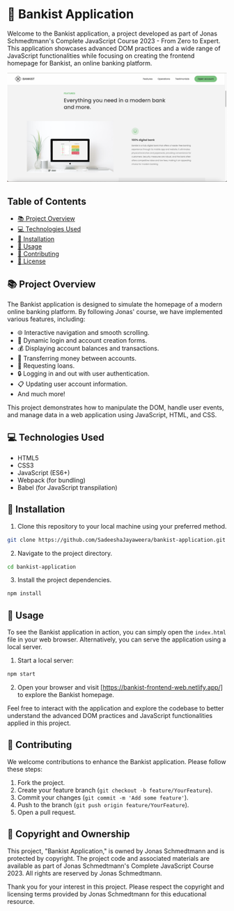 # 💼 Bankist Application

Welcome to the Bankist application, a project developed as part of Jonas Schmedtmann's Complete JavaScript Course 2023 - From Zero to Expert. This application showcases advanced DOM practices and a wide range of JavaScript functionalities while focusing on creating the frontend homepage for Bankist, an online banking platform.

<img src='Preview.png'>

## Table of Contents

- [📚 Project Overview](#project-overview)
- [💻 Technologies Used](#technologies-used)
- [🚀 Installation](#installation)
- [🎯 Usage](#usage)
- [🤝 Contributing](#contributing)
- [📝 License](#license)

## 📚 Project Overview

The Bankist application is designed to simulate the homepage of a modern online banking platform. By following Jonas' course, we have implemented various features, including:

- 🌐 Interactive navigation and smooth scrolling.
- 💼 Dynamic login and account creation forms.
- 💰 Displaying account balances and transactions.
- 💸 Transferring money between accounts.
- 🏦 Requesting loans.
- 🔒 Logging in and out with user authentication.
- 📋 Updating user account information.
- And much more!

This project demonstrates how to manipulate the DOM, handle user events, and manage data in a web application using JavaScript, HTML, and CSS.

## 💻 Technologies Used

- HTML5
- CSS3
- JavaScript (ES6+)
- Webpack (for bundling)
- Babel (for JavaScript transpilation)

## 🚀 Installation

1. Clone this repository to your local machine using your preferred method.

```bash
git clone https://github.com/SadeeshaJayaweera/bankist-application.git
```

2. Navigate to the project directory.

```bash
cd bankist-application
```

3. Install the project dependencies.

```bash
npm install
```

## 🎯 Usage

To see the Bankist application in action, you can simply open the `index.html` file in your web browser. Alternatively, you can serve the application using a local server.

1. Start a local server:

```bash
npm start
```

2. Open your browser and visit [https://bankist-frontend-web.netlify.app/] to explore the Bankist homepage.

Feel free to interact with the application and explore the codebase to better understand the advanced DOM practices and JavaScript functionalities applied in this project.

## 🤝 Contributing

We welcome contributions to enhance the Bankist application. Please follow these steps:

1. Fork the project.
2. Create your feature branch (`git checkout -b feature/YourFeature`).
3. Commit your changes (`git commit -m 'Add some feature'`).
4. Push to the branch (`git push origin feature/YourFeature`).
5. Open a pull request.


## 📝 Copyright and Ownership

This project, "Bankist Application," is owned by Jonas Schmedtmann and is protected by copyright. The project code and associated materials are available as part of Jonas Schmedtmann's Complete JavaScript Course 2023. All rights are reserved by Jonas Schmedtmann.

Thank you for your interest in this project. Please respect the copyright and licensing terms provided by Jonas Schmedtmann for this educational resource.
